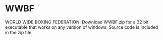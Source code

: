 # WWBF
WORLD WIDE BOXING FEDERATION. 
Download WWBF.zip for a 32 bit executable that works on any version of windows. 
Source code is included in the zip file.
